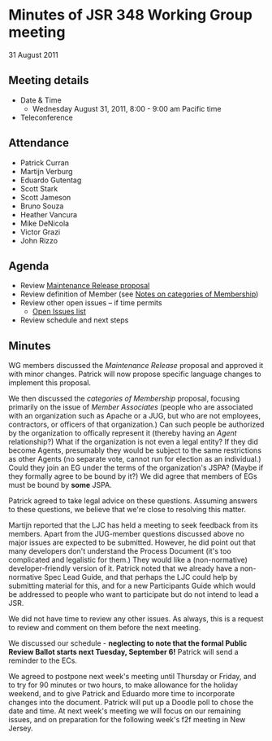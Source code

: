 # Minutes of JSR 348 Working Group meeting  
31 August 2011

## Meeting details

*   Date & Time
    *   Wednesday August 31, 2011, 8:00 - 9:00 am Pacific time
*   Teleconference

## Attendance

*   Patrick Curran
*   Martijn Verburg
*   Eduardo Gutentag
*   Scott Stark
*   Scott Jameson
*   Bruno Souza
*   Heather Vancura
*   Mike DeNicola
*   Victor Grazi
*   John Rizzo

## **Agenda**

*   Review [Maintenance Release proposal](./files/Working%20documents/Maintenance-AUG-29-2011.md)
*   Review definition of Member (see [Notes on categories of Membership](./files/Working%20documents/Membership-AUG-31-2011.md))
*   Review other open issues – if time permits
    *   [Open Issues list](./files/Meeting%20Materials/OpenIssues-2011-08-31.md)
*   Review schedule and next steps

## Minutes

WG members discussed the _Maintenance Release_ proposal and approved it with minor changes. Patrick will now propose specific language changes to implement this proposal.

We then discussed the _categories of Membership_ proposal, focusing primarily on the issue of _Member Associates_ (people who are associated with an organization such as Apache or a JUG, but who are not employees, contractors, or officers of that organization.) Can such people be authorized by the organization to offically represent it (thereby having an _Agent_ relationship?) What if the organization is not even a legal entity? If they did become Agents, presumably they would be subject to the same restrictions as other Agents (no separate vote, cannot run for election as an individual.) Could they join an EG under the terms of the organization's JSPA? (Maybe if they formally agree to be bound by it?) We did agree that members of EGs must be bound by **some** JSPA.

Patrick agreed to take legal advice on these questions. Assuming answers to these questions, we believe that we're close to resolving this matter.

Martijn reported that the LJC has held a meeting to seek feedback from its members. Apart from the JUG-member questions discussed above no major issues are expected to be submitted. However, he did point out that many developers don't understand the Process Document (it's too complicated and legalistic for them.) They would like a (non-normative) developer-friendly version of it. Patrick noted that we already have a non-normative Spec Lead Guide, and that perhaps the LJC could help by submitting material for this, and for a new Participants Guide which would be addressed to people who want to participate but do not intend to lead a JSR.

We did not have time to review any other issues. As always, this is a request to review and comment on them before the next meeting.

We discussed our schedule - **neglecting to note that the formal Public Review Ballot starts next Tuesday, September 6!** Patrick will send a reminder to the ECs.

We agreed to postpone next week's meeting until Thursday or Friday, and to try for 90 minutes or two hours, to make allowance for the holiday weekend, and to give Patrick and Eduardo more time to incorporate changes into the document. Patrick will put up a Doodle poll to chose the date and time. At next week's meeting we will focus on our remaining issues, and on preparation for the following week's f2f meeting in New Jersey.